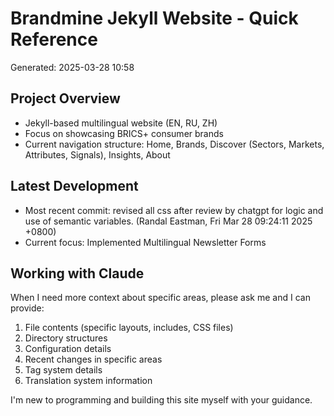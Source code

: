 # Brandmine Jekyll Website - Quick Reference
Generated: 2025-03-28 10:58

## Project Overview
- Jekyll-based multilingual website (EN, RU, ZH)
- Focus on showcasing BRICS+ consumer brands
- Current navigation structure: Home, Brands, Discover (Sectors, Markets, Attributes, Signals), Insights, About

## Latest Development
- Most recent commit: revised all css after review by chatgpt for logic and use of semantic variables. (Randal Eastman, Fri Mar 28 09:24:11 2025 +0800)
- Current focus: Implemented Multilingual Newsletter Forms

## Working with Claude
When I need more context about specific areas, please ask me and I can provide:
1. File contents (specific layouts, includes, CSS files)
2. Directory structures
3. Configuration details
4. Recent changes in specific areas
5. Tag system details
6. Translation system information

I'm new to programming and building this site myself with your guidance.

